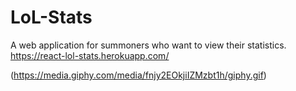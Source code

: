 # LoL-Stats
A web application for summoners who want to view their statistics.
https://react-lol-stats.herokuapp.com/

(https://media.giphy.com/media/fnjy2EOkjiIZMzbt1h/giphy.gif)
